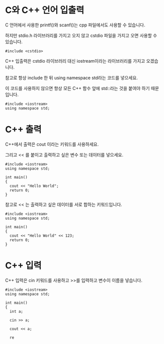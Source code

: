 # C와 C++ 언어 입출력
C 언어에서 사용한 printf()와 scanf()는 cpp 파일에서도 사용할 수 있습니다.

하지만 stdio.h 라이브러리를 가지고 오지 않고 cstdio 파일을 가지고 오면 사용할 수 있습니다.

```
#include <cstdio>
```

C++ 입출력은 cstdio 라이브러리 대신 iostream이라는 라이브러리를 가지고 오겠습니다.

참고로 항상 include 한 뒤 using namespace std라는 코드를 넣으세요.

이 코드를 사용하지 않으면 항상 모든 C++ 함수 앞에 std::라는 것을 붙여야 하기 때문입니다.

```
#include <iostream>
using namespace std;
```

# C++ 출력
C++에서 출력은 cout 이라는 키워드를 사용하세요.

그리고 << 를 붙이고 출력하고 싶은 변수 또는 데이터를 넣으세요.

```
#include <iostream>
using namespace std;

int main()
{
  cout << "Hello World";
  return 0;
}
```

참고로 << 는 출력하고 싶은 데이터를 서로 합하는 키워드입니다.

```
#include <iostream>
using namespace std;

int main()
{
  cout << "Hello World" << 123;
  return 0;
}
```

# C++ 입력
C++ 입력은 cin 키워드를 사용하고 >>를 입력하고 변수이 이름을 넣습니다.

```
#include <iostream>
using namespace std;

int main()
{
  int a;

  cin >> a;

  cout << a;

  re
```
